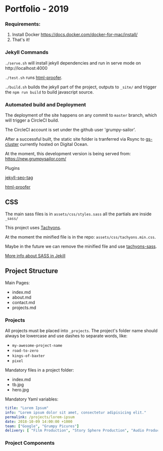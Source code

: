# Portfolio - 2019

### Requirements:

1. Install Docker https://docs.docker.com/docker-for-mac/install/
2. That's it!


### Jekyll Commands

`./serve.sh` will install jekyll dependencies and run in serve mode on http://localhost:4000

`./test.sh` runs [html-proofer](https://github.com/gjtorikian/html-proofer).

`./build.sh` builds the jekyll part of the project, outputs to `_site/` and trigger the `npm run build` to build javascript source.


### Automated build and Deployment

The deployment of the site happens on any commit to `master` branch, which will trigger a CircleCI build.

The CircleCI account is set under the github user 'grumpy-sailor'.

After a successful built, the static site folder is tranferred via Rsync to [gs-cluster](https://github.com/GrumpySailor/gs-cluster) currently hosted on Digital Ocean.

At the moment, this development version is being served from: https://new.grumpysailor.com/

Plugins

[jekyll-seo-tag](https://github.com/jekyll/jekyll-seo-tag/)

[html-proofer](https://github.com/gjtorikian/html-proofer)


## CSS

The main sass files is in `assets/css/styles.sass` all the partials are inside `_sass/`

This project uses [Tachyons](http://tachyons.io).

At the moment the minified file is in the repo: `assets/css/tachyons.min.css`.

Maybe in the future we can remove the minified file and use [tachyons-sass](https://github.com/tachyons-css/tachyons-sass).

[More info about SASS in Jekill](https://jekyllrb.com/docs/assets/)

## Project Structure

Main Pages:
- index.md
- about.md
- contact.md
- projects.md


### Projects

All projects must be placed into `_projects`.
The project's folder name should always be lowercase and use dashes to separate words, like:
- `my-awesome-project-name`
- `road-to-zero`
- `kings-of-baxter`
- `pixel`


Mandatory files in a project folder:
- index.md
- tb.jpg
- hero.jpg


Mandatory Yaml variables:

```yaml
title: "Lorem Ipsum"
info: "Lorem ipsum dolor sit amet, consectetur adipisicing elit."
permalink: /projects/lorem-ipsum
date: 2018-10-09 14:00:00 +1000
team: ["Google", "Grumpy Picures"]
delivery: [ "Film Production", "Story Sphere Production", "Audio Production"]
```


### Project Components
